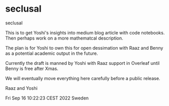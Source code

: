 # seclusal
seclusal

This is to get Yoshi's insights into medium blog article with code notebooks.
Then perhaps work on a more mathematcal description.

The plan is for Yoshi to own this for open dessimation with Raaz and Benny as a potential academic output in the future.

Currently the draft is manned by Yoshi with Raaz support in Overleaf until Benny is free after Xmas.

We will eventually move everything here carefully before a public release. 

Raaz and Yoshi

Fri Sep 16 10:22:23 CEST 2022
Sweden
